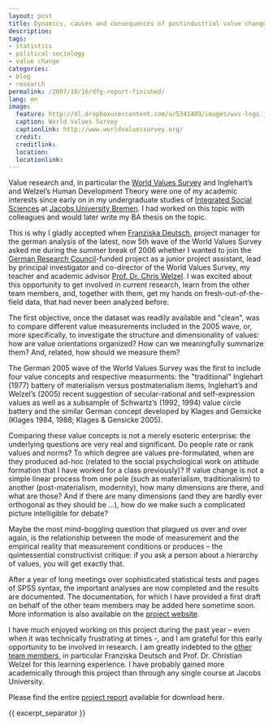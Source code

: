 ```yaml
---
layout: post
title: Dynamics, causes and consequences of postindustrial value change -- Germany in international perspective
description:
tags:
- statistics
- political sociology
- value change
categories:
- blog
- research
permalink: /2007/10/16/dfg-report-finished/
lang: en
image:
  feature: http://dl.dropboxusercontent.com/u/5341489/images/wvs-logo.jpg
  caption: World Values Survey
  captionlink: http://www.worldvaluessurvey.org/
  credit:
  creditlink:
  location:
  locationlink:
---
```


Value research and, in particular the [World Values Survey](http://www.worldvaluessurvey.org) and Inglehart’s and Welzel’s Human Development Theory were one of my academic interests since early on in my undergraduate studies of [Integrated Social Sciences](http://www.jacobs-university.de/iss/) at [Jacobs University Bremen](http://www.jacobs-university.de).
I had worked on this topic with colleagues and would later write my BA thesis on the topic.

<!--more-->

This is why I gladly accepted when [Franziska Deutsch](http://www.jacobs-university.de/directory/02845/), project manager for the german analysis of the latest, now 5th wave of the World Values Survey asked me during the summer break of 2006 whether I wanted to join the [German Research Council](http://www.dfg.de/en/)-funded project as a junior project assistant, lead by principal investigator and co-director of the World Values Survey, my teacher and academic advisor [Prof. Dr. Chris Welzel](http://www.jacobs-university.de/directory/cwelzel/index.php).
I was excited about this opportunity to get involved in current research, learn from the other team members, and, together with them, get my hands on fresh-out-of-the-field data, that had never been analyzed before.

The first objective, once the dataset was readily available and "clean", was to compare different value measurements included in the 2005 wave, or, more specifically, to investigate the structure and dimensionality of values:
how are value orientations organized? How can we meaningfully summarize them?
And, related, how should we measure them?

The German 2005 wave of the World Values Survey was the first to include four value concepts and respective measurments:
the "traditional" Inglehart (1977) battery of materialism versus postmaterialism items, Inglehart’s and Welzel’s (2005) recent suggestion of secular-rational and self-expression values as well as a subsample of Schwartz’s (1992, 1994) value circle battery and the similar German concept developed by Klages and Gensicke (Klages 1984, 1988; Klages & Gensicke 2005).

Comparing these value concepts is not a merely esoteric enterprise:
the underlying questions are very real and significant.
Do people rate or rank values and norms?
To which degree are values pre-formulated, when are they produced ad-hoc (related to the social psychological work on attitude formation that I have worked for a class previously)?
If value change is not a simple linear process from one pole (such as materialism, traditionalism) to another (post-materialism, modernity), how many dimensions are there, and what are those?
And if there are many dimensions (and they are hardly ever orthogonal as they should be …), how do we make such a complicated picture intelligible for debate?

Maybe the most mind-boggling question that plagued us over and over again, is the relationship between the mode of measurement and the empirical reality that measurement conditions or produces – the quintessential constructivist critique:
if you ask a person about a hierarchy of values, you will get exactly that.

After a year of long meetings over sophisticated statistical tests and pages of SPSS syntax, the important analyses are now completed and the results are documented.
The documentation, for which I have provided a first draft on behalf of the other team members may be added here sometime soon.
More information is also available on the [project website](http://www.jacobs-university.de/schools/shss/research/wvs).

I have much enjoyed working on this project during the past year – even when it was technically frustrating at times -, and I am grateful for this early opportunity to be involved in research.
I am greatly indebted to the [other team members](http://www.jacobs-university.de/schools/shss/research/wvs/team/), in particular Franziska Deutsch and Prof. Dr. Christian Welzel for this learning experience.
I have probably gained more academically through this project than through any single course at Jacobs University.

Please find the entire [project report](http://www.jacobs-university.de/imperia/md/content/groups/schools/shss/cwelzel/papers/subtopic1_value_structure_and_dimensions.pdf) available for download here.

{{ excerpt_separator }}